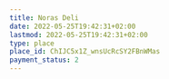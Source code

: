```yaml
---
title: Noras Deli
date: 2022-05-25T19:42:31+02:00
lastmod: 2022-05-25T19:42:31+02:00
type: place
place_id: ChIJC5x1Z_wnsUcRcSY2FBnWMas
payment_status: 2
---
```

